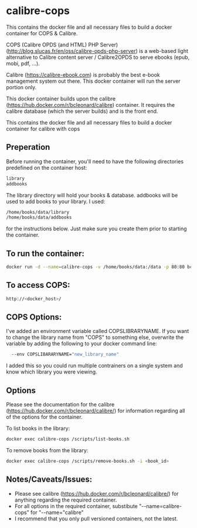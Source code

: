 # calibre-cops

This contains the docker file and all necessary files to build a docker container for COPS & Calibre.

COPS (Calibre OPDS (and HTML) PHP Server) (http://blog.slucas.fr/en/oss/calibre-opds-php-server) is a web-based light alternative to Calibre content server / Calibre2OPDS to serve ebooks (epub, mobi, pdf, ...).  

Calibre (https://calibre-ebook.com) is probably the best e-book management system out there.  This docker container will run the
server portion only.

This docker container builds upon the calibre (https://hub.docker.com/r/bcleonard/calibre) container.  It requires the calibre database (which the server builds) and is the front end.

This contains the docker file and all necessary files to build a docker container for calibre with cops

## Preperation

Before running the container, you'll need to have the following directories predefined on the container host:

```sh
library
addbooks
```

The library directory will hold your books & database.  addbooks will be used to add books to your library.  I used:

```sh
/home/books/data/library
/home/books/data/addbooks
```

for the instructions below.  Just make sure you create them prior to starting the container.

## To run the container:

```sh
docker run -d --name=calibre-cops -v /home/books/data:/data -p 80:80 bcleonard/calibre-cops
```

## To access COPS:

```sh
http://<docker_host>/
```

## COPS Options:

I've added an environment variable called COPSLIBRARYNAME.  If you want to change the library name from "COPS" to something else, overwrite the variable by adding the following to your docker command line:

```sh
  --env COPSLIBARARYNAME="new_library_name"
```

I added this so you could run multiple contrainers on a single system and know which library you were viewing.

## Options

Please see the documentation for the calibre (https://hub.docker.com/r/bcleonard/calibre/) for information regarding all of the options for the container.

To list books in the library:

```sh
docker exec calibre-cops /scripts/list-books.sh
```

To remove books from the library:

```sh
docker exec calibre-cops /scripts/remove-books.sh -i <book_id>
```

## Notes/Caveats/Issues:

* Please see calibre (https://hub.docker.com/r/bcleonard/calibre/) for anything regarding the required container.
* For all options in the required container, substibute "--name=calibre-cops" for "--name="calibre"
* I recommend that you only pull versioned containers, not the latest.
